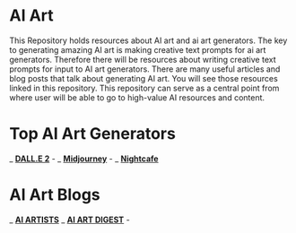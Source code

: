 # AI Art
This Repository holds resources about AI art and ai art generators. The key to generating amazing AI art is making creative text prompts for ai art generators. 
Therefore there  will be resources about writing creative text prompts for input to AI art generators. There are many useful articles and blog posts that talk about generating AI art. You will see those resources linked in this repository.
This repository can serve as a central point from where user will be able to go to high-value AI resources and content.
# Top AI Art Generators
_ __[DALL.E 2](https://openai.com/dall-e-2/)__ - 
_ __[Midjourney](https://midjourney.com/)__ - 
_ __[Nightcafe](https://creator.nightcafe.studio/)__
# AI Art Blogs
_ __[AI ARTISTS](https://aiartists.org/)__
_ __[AI ART DIGEST](https://www.aiartdigest.com)__ - 
